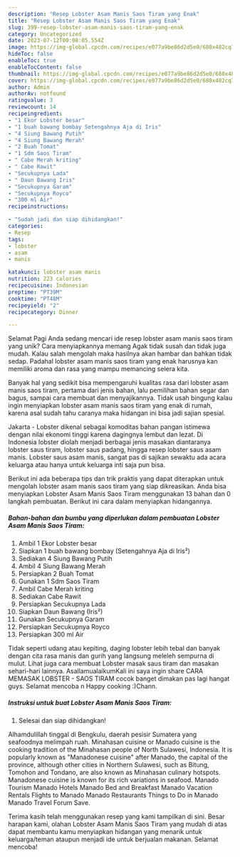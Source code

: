 ```yaml
---
description: "Resep Lobster Asam Manis Saos Tiram yang Enak"
title: "Resep Lobster Asam Manis Saos Tiram yang Enak"
slug: 399-resep-lobster-asam-manis-saos-tiram-yang-enak
category: Uncategorized
date: 2023-07-12T00:08:05.554Z
image: https://img-global.cpcdn.com/recipes/e077a9be86d2d5e0/680x482cq70/lobster-asam-manis-saos-tiram-foto-resep-utama.jpg
hideToc: false
enableToc: true
enableTocContent: false
thumbnail: https://img-global.cpcdn.com/recipes/e077a9be86d2d5e0/680x482cq70/lobster-asam-manis-saos-tiram-foto-resep-utama.jpg
cover: https://img-global.cpcdn.com/recipes/e077a9be86d2d5e0/680x482cq70/lobster-asam-manis-saos-tiram-foto-resep-utama.jpg
author: Admin
authorAv: notfound
ratingvalue: 3
reviewcount: 14
recipeingredient:
- "1 Ekor Lobster besar"
- "1 buah bawang bombay Setengahnya Aja di Iris"
- "4 Siung Bawang Putih"
- "4 Siung Bawang Merah"
- "2 Buah Tomat"
- "1 Sdm Saos Tiram"
- " Cabe Merah kriting"
- " Cabe Rawit"
- "Secukupnya Lada"
- " Daun Bawang Iris"
- "Secukupnya Garam"
- "Secukupnya Royco"
- "300 ml Air"
recipeinstructions:

- "Sudah jadi dan siap dihidangkan!"
categories:
- Resep
tags:
- lobster
- asam
- manis

katakunci: lobster asam manis 
nutrition: 223 calories
recipecuisine: Indonesian
preptime: "PT39M"
cooktime: "PT48M"
recipeyield: "2"
recipecategory: Dinner

---
```



Selamat Pagi Anda sedang mencari ide resep lobster asam manis saos tiram yang unik? Cara menyiapkannya memang Agak tidak susah dan tidak juga mudah. Kalau salah mengolah maka hasilnya akan hambar dan bahkan tidak sedap. Padahal lobster asam manis saos tiram yang enak harusnya kan memiliki aroma dan rasa yang mampu memancing selera kita.


Banyak hal yang sedikit bisa mempengaruhi kualitas rasa dari lobster asam manis saos tiram, pertama dari jenis bahan, lalu pemilihan bahan segar dan bagus, sampai cara membuat dan menyajikannya. Tidak usah bingung kalau ingin menyiapkan lobster asam manis saos tiram yang enak di rumah, karena asal sudah tahu caranya maka hidangan ini bisa jadi sajian spesial.

Jakarta - Lobster dikenal sebagai komoditas bahan pangan istimewa dengan nilai ekonomi tinggi karena dagingnya lembut dan lezat. Di Indonesia lobster diolah menjadi berbagai jenis masakan diantaranya lobster saus tiram, lobster saus padang, hingga resep lobster saus asam manis. Lobster saus asam manis, sangat pas di sajikan sewaktu ada acara keluarga atau hanya untuk keluarga inti saja pun bisa.


Berikut ini ada beberapa tips dan trik praktis yang dapat diterapkan untuk mengolah lobster asam manis saos tiram yang siap dikreasikan. Anda bisa menyiapkan Lobster Asam Manis Saos Tiram menggunakan 13 bahan dan 0 langkah pembuatan. Berikut ini cara dalam menyiapkan hidangannya.

<!--inarticleads1-->

##### Bahan-bahan dan bumbu yang diperlukan dalam pembuatan Lobster Asam Manis Saos Tiram:

1. Ambil 1 Ekor Lobster besar
1. Siapkan 1 buah bawang bombay (Setengahnya Aja di Iris²)
1. Sediakan 4 Siung Bawang Putih
1. Ambil 4 Siung Bawang Merah
1. Persiapkan 2 Buah Tomat
1. Gunakan 1 Sdm Saos Tiram
1. Ambil  Cabe Merah kriting
1. Sediakan  Cabe Rawit
1. Persiapkan Secukupnya Lada
1. Siapkan  Daun Bawang (Iris²)
1. Gunakan Secukupnya Garam
1. Persiapkan Secukupnya Royco
1. Persiapkan 300 ml Air


Tidak seperti udang atau kepiting, daging lobster lebih tebal dan banyak dengan cita rasa manis dan gurih yang langsung meleleh sempurna di mulut. Lihat juga cara membuat Lobster masak saus tiram dan masakan sehari-hari lainnya. AsallamualaikumKali ini saya ingin share CARA MEMASAK LOBSTER - SAOS TIRAM cocok banget dimakan pas lagi hangat guys. Selamat mencoba n Happy cooking :)Chann. 

<!--inarticleads2-->

##### Instruksi untuk buat Lobster Asam Manis Saos Tiram:


1. Selesai dan siap dihidangkan!

Alhamdulillah tinggal di Bengkulu, daerah pesisir Sumatera yang seafoodnya melimpah ruah. Minahasan cuisine or Manado cuisine is the cooking tradition of the Minahasan people of North Sulawesi, Indonesia. It is popularly known as &#34;Manadonese cuisine&#34; after Manado, the capital of the province, although other cities in Northern Sulawesi, such as Bitung, Tomohon and Tondano, are also known as Minahasan culinary hotspots. Manadonese cuisine is known for its rich variations in seafood. Manado Tourism Manado Hotels Manado Bed and Breakfast Manado Vacation Rentals Flights to Manado Manado Restaurants Things to Do in Manado Manado Travel Forum Save. 

Terima kasih telah menggunakan resep yang kami tampilkan di sini. Besar harapan kami, olahan Lobster Asam Manis Saos Tiram yang mudah di atas dapat membantu kamu menyiapkan hidangan yang menarik untuk keluarga/teman ataupun menjadi ide untuk berjualan makanan. Selamat mencoba!
